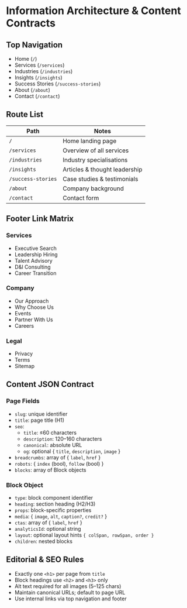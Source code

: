 # Information Architecture & Content Contracts

## Top Navigation
- Home (`/`)
- Services (`/services`)
- Industries (`/industries`)
- Insights (`/insights`)
- Success Stories (`/success-stories`)
- About (`/about`)
- Contact (`/contact`)

## Route List
| Path | Notes |
| --- | --- |
| `/` | Home landing page |
| `/services` | Overview of all services |
| `/industries` | Industry specialisations |
| `/insights` | Articles & thought leadership |
| `/success-stories` | Case studies & testimonials |
| `/about` | Company background |
| `/contact` | Contact form |

## Footer Link Matrix
### Services
- Executive Search
- Leadership Hiring
- Talent Advisory
- D&I Consulting
- Career Transition

### Company
- Our Approach
- Why Choose Us
- Events
- Partner With Us
- Careers

### Legal
- Privacy
- Terms
- Sitemap

## Content JSON Contract
### Page Fields
- `slug`: unique identifier
- `title`: page title (H1)
- `seo`:
  - `title`: ≤60 characters
  - `description`: 120–160 characters
  - `canonical`: absolute URL
  - `og`: optional { `title`, `description`, `image` }
- `breadcrumbs`: array of { `label`, `href` }
- `robots`: { `index` (bool), `follow` (bool) }
- `blocks`: array of Block objects

### Block Object
- `type`: block component identifier
- `heading`: section heading (H2/H3)
- `props`: block-specific properties
- `media`: { `image`, `alt`, `caption?`, `credit?` }
- `ctas`: array of { `label`, `href` }
- `analyticsId`: optional string
- `layout`: optional layout hints `{ colSpan, rowSpan, order }`
- `children`: nested blocks

## Editorial & SEO Rules
- Exactly one `<h1>` per page from `title`
- Block headings use `<h2>` and `<h3>` only
- Alt text required for all images (5–125 chars)
- Maintain canonical URLs; default to page URL
- Use internal links via top navigation and footer
